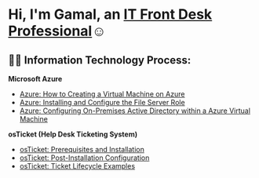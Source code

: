 <h1>Hi, I'm Gamal, an <a href="https://linkedin.com/in/gamalacree">IT Front Desk Professional</a>☺</h1>

<h2>👨‍💻 Information Technology Process:</h2>

<b>Microsoft Azure</b>
  - [Azure: How to Creating a Virtual Machine on Azure](https://github.com/gamalacree/virtual-machine)
  - [Azure: Installing and Configure the File Server Role](https://github.com/gamalacree/file-server)
  - [Azure: Configuring On-Premises Active Directory within a Azure Virtual Machine](https://github.com/gamalacree/configure-ad)

<b>osTicket (Help Desk Ticketing System)</b>
  - [osTicket: Prerequisites and Installation](https://github.com/gamalacree/osticket-prereqs)
  - [osTicket: Post-Installation Configuration](https://github.com/gamalacree/post-install)
  - [osTicket: Ticket Lifecycle Examples](https://github.com/gamalacree/ticket-lifecycle)

